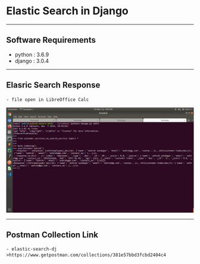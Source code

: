 # Elastic Search in Django

---
## Software Requirements
- python : 3.6.9
- django : 3.0.4


---
## Elasric Search Response
	- file open in LibreOffice Calc
<kbd><img src="/imgs-readme/screenshot_from_2020-03-13_16-33-50.png" alt="django_default-page_v1-1" title="django_default-page"></img></kbd>


---
## Postman Collection Link
	- elastic-search-dj
	>https://www.getpostman.com/collections/381e57bbd3fcbd2404c4

